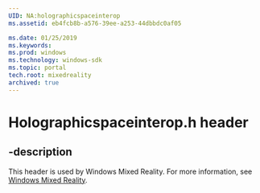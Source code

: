 ```yaml
---
UID: NA:holographicspaceinterop
ms.assetid: eb4fcb8b-a576-39ee-a253-44dbbdc0af05

ms.date: 01/25/2019
ms.keywords: 
ms.prod: windows
ms.technology: windows-sdk
ms.topic: portal
tech.root: mixedreality
archived: true
---
```


# Holographicspaceinterop.h header

## -description

This header is used by Windows Mixed Reality. For more information, see [Windows Mixed Reality](../_mixedreality/index.md).


